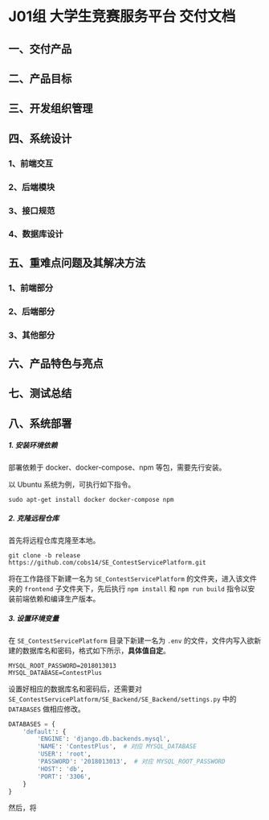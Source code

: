 # J01组 大学生竞赛服务平台 交付文档

## 一、交付产品



## 二、产品目标



## 三、开发组织管理



## 四、系统设计

### 1、前端交互



### 2、后端模块



### 3、接口规范



### 4、数据库设计



## 五、重难点问题及其解决方法

### 1、前端部分



### 2、后端部分



### 3、其他部分



## 六、产品特色与亮点



## 七、测试总结



## 八、系统部署

##### 1. 安装环境依赖

部署依赖于 docker、docker-compose、npm 等包，需要先行安装。

以 Ubuntu 系统为例，可执行如下指令。

`sudo apt-get install docker docker-compose npm`

##### 2. 克隆远程仓库

首先将远程仓库克隆至本地。

`git clone -b release https://github.com/cobs14/SE_ContestServicePlatform.git`

将在工作路径下新建一名为 `SE_ContestServicePlatform` 的文件夹，进入该文件夹的 `frontend` 子文件夹下，先后执行 `npm install` 和 `npm run build` 指令以安装前端依赖和编译生产版本。

##### 3. 设置环境变量

在  `SE_ContestServicePlatform` 目录下新建一名为 `.env` 的文件，文件内写入欲新建的数据库名和密码，格式如下所示，**具体值自定**。

```
MYSQL_ROOT_PASSWORD=2018013013
MYSQL_DATABASE=ContestPlus
```

设置好相应的数据库名和密码后，还需要对 `SE_ContestServicePlatform/SE_Backend/SE_Backend/settings.py` 中的 `DATABASES` 做相应修改。

```python
DATABASES = {
    'default': {
        'ENGINE': 'django.db.backends.mysql',
        'NAME': 'ContestPlus',  # 对应 MYSQL_DATABASE
        'USER': 'root',
        'PASSWORD': '2018013013',  # 对应 MYSQL_ROOT_PASSWORD
        'HOST': 'db',
        'PORT': '3306',
    }
}
```

然后，将